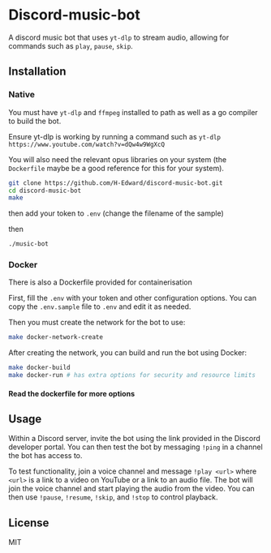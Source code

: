 # Discord-music-bot

A discord music bot that uses `yt-dlp` to stream audio, allowing for commands such as `play`, `pause`, `skip`.

## Installation

### Native

You must have `yt-dlp` and `ffmpeg` installed to path as well as a go compiler to build the bot.

Ensure yt-dlp is working by running a command such as `yt-dlp https://www.youtube.com/watch?v=dQw4w9WgXcQ`

You will also need the relevant opus libraries on your system (the `Dockerfile` maybe be a good reference for this for your system).

```bash
git clone https://github.com/H-Edward/discord-music-bot.git
cd discord-music-bot
make
```

then add your token to `.env` (change the filename of the sample)

then

```bash
./music-bot
```

### Docker

There is also a Dockerfile provided for containerisation

First, fill the `.env` with your token and other configuration options. You can copy the `.env.sample` file to `.env` and edit it as needed.

Then you must create the network for the bot to use:

```bash
make docker-network-create
```

After creating the network, you can build and run the bot using Docker:

```bash
make docker-build
make docker-run # has extra options for security and resource limits
```

#### Read the dockerfile for more options

## Usage

Within a Discord server, invite the bot using the link provided in the Discord developer portal.
You can then test the bot by messaging `!ping` in a channel the bot has access to.

To test functionality, join a voice channel and message `!play <url>` where `<url>` is a link to a video on YouTube or a link to an audio file. The bot will join the voice channel and start playing the audio from the video. You can then use `!pause`, `!resume`, `!skip`, and `!stop` to control playback.

## License

MIT

